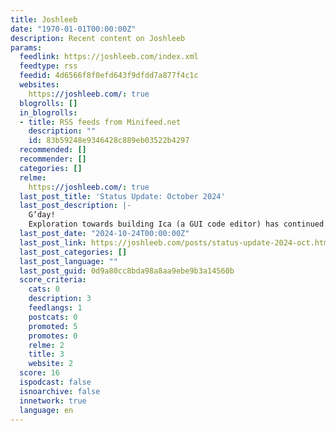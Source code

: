 ```yaml
---
title: Joshleeb
date: "1970-01-01T00:00:00Z"
description: Recent content on Joshleeb
params:
  feedlink: https://joshleeb.com/index.xml
  feedtype: rss
  feedid: 4d6566f8f0efd643f9dfdd7a877f4c1c
  websites:
    https://joshleeb.com/: true
  blogrolls: []
  in_blogrolls:
  - title: RSS feeds from Minifeed.net
    description: ""
    id: 83b59248e9346428c889eb03522b4297
  recommended: []
  recommender: []
  categories: []
  relme:
    https://joshleeb.com/: true
  last_post_title: 'Status Update: October 2024'
  last_post_description: |-
    G’day!
    Exploration towards building Ica (a GUI code editor) has continued in October. Having figured out a rendering strategy at the end of last month, the next step has been to design a
  last_post_date: "2024-10-24T00:00:00Z"
  last_post_link: https://joshleeb.com/posts/status-update-2024-oct.html
  last_post_categories: []
  last_post_language: ""
  last_post_guid: 0d9a80cc8bda98a8aa9ebe9b3a14560b
  score_criteria:
    cats: 0
    description: 3
    feedlangs: 1
    postcats: 0
    promoted: 5
    promotes: 0
    relme: 2
    title: 3
    website: 2
  score: 16
  ispodcast: false
  isnoarchive: false
  innetwork: true
  language: en
---
```

